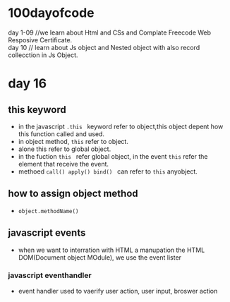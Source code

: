 # 100dayofcode
day 1-09 //we learn about Html and CSs and Complate Freecode Web Resposive Certificate.<br>
day 10 // learn about Js object and Nested object with also record collecction in Js Object. 
# day 16 
## this keyword 
*  in the javascript `.this ` keyword refer to object,this object depent how this function called and used.
* in object method, `this` refer to object.
* alone this refer to global object.
* in the fuction  `this ` refer global object, in the event `this` refer the element that receive the event.
* methoed `call() apply() bind() ` can refer to  `this` anyobject.
## how to assign object method 
* `object.methodName()`
## javascript events 
* when we want to interration with HTML a   manupation the HTML DOM(Document object MOdule), we use the event lister
### javascript eventhandler 
* event handler used to vaerify user action, user input, broswer action

